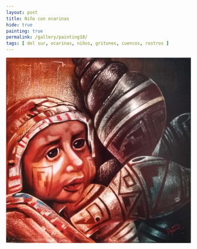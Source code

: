 ```yaml
---
layout: post
title: Niño con ocarinas
hide: true
painting: true
permalink: /gallery/painting18/
tags: [ del sur, ocarinas, niños, gritones, cuencos, rostros ]
---
```


![Niño con ocarinas](/assets/img/paintings/drawing_18.jpeg)
